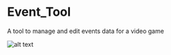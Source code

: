 # Event_Tool
A tool to manage and edit events data for a video game

![alt text](https://github.com/Laster33/Event_Tool/edit/main/Project/Event_Tool/screenShot.png?raw=true)
